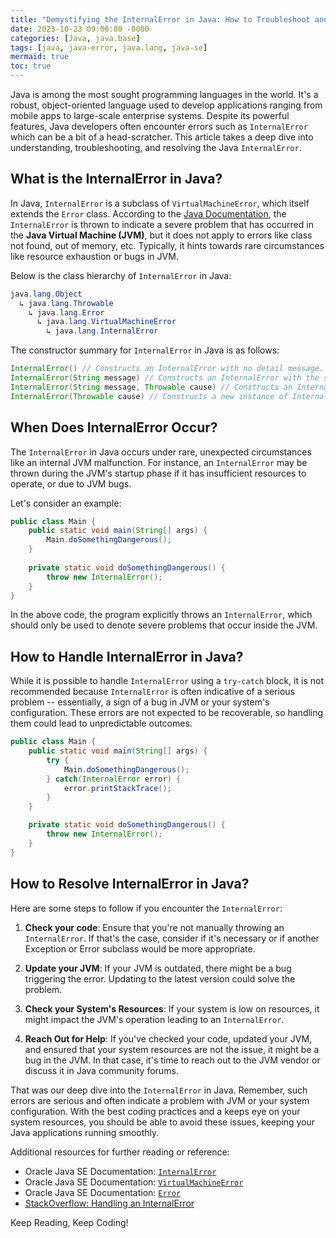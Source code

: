 ```yaml
---
title: "Demystifying the InternalError in Java: How to Troubleshoot and Resolve"
date: 2023-10-23 09:00:00 -0000
categories: [Java, java.base]
tags: [java, java-error, java.lang, java-se]
mermaid: true
toc: true
---
```



Java is among the most sought programming languages in the world. It's a robust, object-oriented language used to develop applications ranging from mobile apps to large-scale enterprise systems. Despite its powerful features, Java developers often encounter errors such as `InternalError` which can be a bit of a head-scratcher. This article takes a deep dive into understanding, troubleshooting, and resolving the Java `InternalError`.

## What is the InternalError in Java?

In Java, `InternalError` is a subclass of `VirtualMachineError`, which itself extends the `Error` class. According to the [Java Documentation](https://docs.oracle.com/javase/8/docs/api/java/lang/InternalError.html), the `InternalError` is thrown to indicate a severe problem that has occurred in the **Java Virtual Machine (JVM)**, but it does not apply to errors like class not found, out of memory, etc. Typically, it hints towards rare circumstances like resource exhaustion or bugs in JVM.

Below is the class hierarchy of `InternalError` in Java:
```java
java.lang.Object
  ↳ java.lang.Throwable
    ↳ java.lang.Error
      ↳ java.lang.VirtualMachineError
        ↳ java.lang.InternalError
```
The constructor summary for `InternalError` in Java is as follows:
```java
InternalError() // Constructs an InternalError with no detail message.
InternalError(String message) // Constructs an InternalError with the specified detail message.
InternalError(String message, Throwable cause) // Constructs an InternalError with the specified detail message and cause.
InternalError(Throwable cause) // Constructs a new instance of InternalError with the specified cause.
```
## When Does InternalError Occur?

The `InternalError` in Java occurs under rare, unexpected circumstances like an internal JVM malfunction. For instance, an `InternalError` may be thrown during the JVM's startup phase if it has insufficient resources to operate, or due to JVM bugs.

Let's consider an example:

```java
public class Main {
    public static void main(String[] args) {
        Main.doSomethingDangerous();
    }
  
    private static void doSomethingDangerous() {
        throw new InternalError();
    }
}
```
In the above code, the program explicitly throws an `InternalError`, which should only be used to denote severe problems that occur inside the JVM. 

## How to Handle InternalError in Java?

While it is possible to handle `InternalError` using a `try-catch` block, it is not recommended because `InternalError` is often indicative of a serious problem -- essentially, a sign of a bug in JVM or your system's configuration. These errors are not expected to be recoverable, so handling them could lead to unpredictable outcomes. 

```java
public class Main {
    public static void main(String[] args) {
        try {
            Main.doSomethingDangerous();
        } catch(InternalError error) {
            error.printStackTrace();
        }
    }

    private static void doSomethingDangerous() {
        throw new InternalError();
    }
}
```

## How to Resolve InternalError in Java?

Here are some steps to follow if you encounter the `InternalError`:

1. **Check your code**:  Ensure that you're not manually throwing an `InternalError`. If that's the case, consider if it's necessary or if another Exception or Error subclass would be more appropriate.

2. **Update your JVM**: If your JVM is outdated, there might be a bug triggering the error. Updating to the latest version could solve the problem. 

3. **Check your System's Resources**: If your system is low on resources, it might impact the JVM's operation leading to an `InternalError`. 

4. **Reach Out for Help**: If you've checked your code, updated your JVM, and ensured that your system resources are not the issue, it might be a bug in the JVM. In that case, it's time to reach out to the JVM vendor or discuss it in Java community forums. 

That was our deep dive into the `InternalError` in Java. Remember, such errors are serious and often indicate a problem with JVM or your system configuration. With the best coding practices and a keeps eye on your system resources, you should be able to avoid these issues, keeping your Java applications running smoothly.

Additional resources for further reading or reference:

+ Oracle Java SE Documentation: [`InternalError`](https://docs.oracle.com/en/java/javase/14/docs/api/java.base/java/lang/InternalError.html)
+ Oracle Java SE Documentation: [`VirtualMachineError`](https://docs.oracle.com/javase/8/docs/api/java/lang/VirtualMachineError.html)
+ Oracle Java SE Documentation: [`Error`](https://docs.oracle.com/javase/8/docs/api/java/lang/Error.html)
+ [StackOverflow: Handling an InternalError](https://stackoverflow.com/questions/352780/what-causes-java-lang-internalerror-java-lang-reflect-invocationtargetexception)

Keep Reading, Keep Coding!